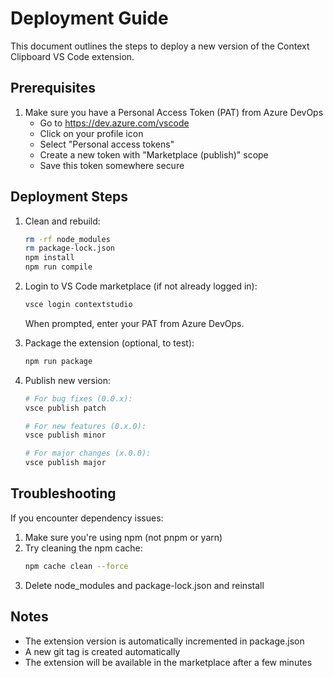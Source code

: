 # Deployment Guide

This document outlines the steps to deploy a new version of the Context Clipboard VS Code extension.

## Prerequisites

1. Make sure you have a Personal Access Token (PAT) from Azure DevOps
   - Go to https://dev.azure.com/vscode
   - Click on your profile icon
   - Select "Personal access tokens"
   - Create a new token with "Marketplace (publish)" scope
   - Save this token somewhere secure

## Deployment Steps

1. Clean and rebuild:
   ```bash
   rm -rf node_modules
   rm package-lock.json
   npm install
   npm run compile
   ```

2. Login to VS Code marketplace (if not already logged in):
   ```bash
   vsce login contextstudio
   ```
   When prompted, enter your PAT from Azure DevOps.

3. Package the extension (optional, to test):
   ```bash
   npm run package
   ```

4. Publish new version:
   ```bash
   # For bug fixes (0.0.x):
   vsce publish patch
   
   # For new features (0.x.0):
   vsce publish minor
   
   # For major changes (x.0.0):
   vsce publish major
   ```

## Troubleshooting

If you encounter dependency issues:
1. Make sure you're using npm (not pnpm or yarn)
2. Try cleaning the npm cache:
   ```bash
   npm cache clean --force
   ```
3. Delete node_modules and package-lock.json and reinstall

## Notes

- The extension version is automatically incremented in package.json
- A new git tag is created automatically
- The extension will be available in the marketplace after a few minutes 